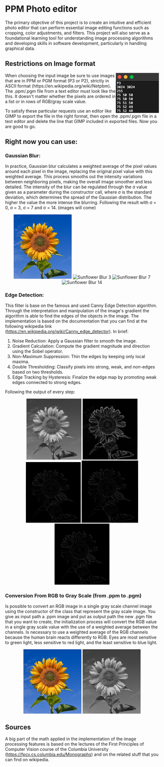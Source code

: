 # PPM Photo editor

The primary objective of this project is to create an intuitive and efficient photo editor that can perform essential
image editing functions such as cropping, color adjustments, and filters. This project will also serve as a foundational
learning tool for understanding image processing algorithms and developing skills in software development, particularly
in handling graphical data.

## Restrictions on Image format

<img align="right" src="assets/file-format.png">
When choosing the input image be sure to use images that are in PPM or PGM format (P3 or P2), strictly in ASCII format (https://en.wikipedia.org/wiki/Netpbm). The .ppm/.pgm file from a text editor must look like the this. It doesn't matter whether the pixels are ordered in a list or in rows of RGB/gray scale value.

To satisfy these particular requests use an editor like GIMP to export the file in the right format, then open the
.ppm/.pgm file in a text editor and delete the line that GIMP included in exported files. Now you are good to go.

## Right now you can use:

### Gaussian Blur:
In practice, Gaussian blur calculates a weighted average of the pixel values around each pixel in the image, replacing 
the original pixel value with this weighted average. This process smooths out the intensity variations between neighboring 
pixels, making the overall image smoother and less detailed.
The intensity of the blur can be regulated through the σ value given as a parameter during the constructor call, where σ 
is the standard deviation, which determines the spread of the Gaussian distribution. The higher the value the
more intense the blurring. Following the result with σ = 0, σ = 3, σ = 7 and σ = 14. (images will come)

<p align="center" >
    <img alt = "Sunflower Blur 0" width = "190" src="assets/BlurSigma0.png">
    <img alt = "Sunflower Blur 3" width = "190" src="assets/BlurSigma3.png">
    <img alt = "Sunflower Blur 7" width = "190" src="assets/BlurSigma7.png">
    <img alt = "Sunflower Blur 14" width = "190" src="assets/BlurSigma14.png">
</p>

### Edge Detection:
This filter is base on the famous and used Canny Edge Detection algorithm. Through the interpretation and manipulation of 
the image's gradient the algorithm is able to find the edges of the objects in the image. The implementation is based on 
the documentation that you can find at the following wikipedia link (https://en.wikipedia.org/wiki/Canny_edge_detector). 
In brief:

1. Noise Reduction: Apply a Gaussian filter to smooth the image.
2. Gradient Calculation: Compute the gradient magnitude and direction using the Sobel operator.
3. Non-Maximum Suppression: Thin the edges by keeping only local maxima.
4. Double Thresholding: Classify pixels into strong, weak, and non-edges based on two thresholds.
5. Edge Tracking by Hysteresis: Finalize the edge map by promoting weak edges connected to strong edges.

Following the output of every step:

<p align="center" >
    <img alt = "Noise Reduction" width = "180" src="assets/Edge1.png">
    <img alt = "Gradient Calculation" width = "180" src="assets/Edge2.png">
    <img alt = "Non-Maximum Suppression" width = "180" src="assets/Edge3.png">
    <img alt = "Double Thresholding" width = "185" src="assets/Edge4.png">
    <img alt = "Edge Tracking by Hysteresis" width = "180" src="assets/Edge5.png">
</p>

### Conversion From RGB to Gray Scale (from .ppm to .pgm)
Is possible to convert an RGB image in a single gray scale channel image using the constructor of the class that represent 
the gray scale image. You give as input path a .ppm image and put as output path the new .pgm file that you want to create,
the initialization process will convert the RGB value in a single gray scale value with the use of a weighted average between 
the channels. Is necessary to use a weighted average of the RGB channels because the human brain reacts differently to RGB. 
Eyes are most sensitive to green light, less sensitive to red light, and the least sensitive to blue light.

<p align="center" >
    <img alt = "RGB image" width = "190" src="assets/BlurSigma0.png">
    <img alt = "Gray scale image" width = "190" src="assets/sunflower_gray_scale.png">
</p>

## Sources
A big part of the math applied in the implementation of the image processing features is based on the lectures of the
First Principles of Computer Vision course of the Columbia University (https://fpcv.cs.columbia.edu/Monographs) and on
the related stuff that you can find on wikipedia.
